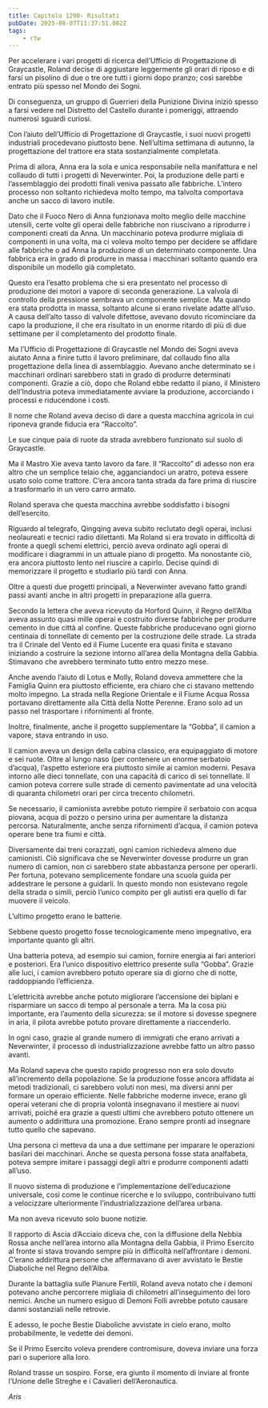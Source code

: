 ```yaml
---
title: Capitolo 1290- Risultati
pubDate: 2025-08-07T11:37:51.082Z
tags:
    - rtw
---
```



Per accelerare i vari progetti di ricerca dell’Ufficio di Progettazione di Graycastle, Roland decise di aggiustare leggermente gli orari di riposo e di farsi un pisolino di due o tre ore tutti i giorni dopo pranzo; così sarebbe entrato più spesso nel Mondo dei Sogni.


Di conseguenza, un gruppo di Guerrieri della Punizione Divina iniziò spesso a farsi vedere nel Distretto del Castello durante i pomeriggi, attraendo numerosi sguardi curiosi.


Con l’aiuto dell’Ufficio di Progettazione di Graycastle, i suoi nuovi progetti industriali procedevano piuttosto bene. Nell’ultima settimana di autunno, la progettazione del trattore era stata sostanzialmente completata.


Prima di allora, Anna era la sola e unica responsabile nella manifattura e nel collaudo di tutti i progetti di Neverwinter. Poi, la produzione delle parti e l’assemblaggio dei prodotti finali veniva passato alle fabbriche. L’intero processo non soltanto richiedeva molto tempo, ma talvolta comportava anche un sacco di lavoro inutile.


Dato che il Fuoco Nero di Anna funzionava molto meglio delle macchine utensili, certe volte gli operai delle fabbriche non riuscivano a riprodurre i componenti creati da Anna. Un macchinario poteva produrre migliaia di componenti in una volta, ma ci voleva molto tempo per decidere se affidare alle fabbriche o ad Anna la produzione di un determinato componente. Una fabbrica era in grado di produrre in massa i macchinari soltanto quando era disponibile un modello già completato.


Questo era l’esatto problema che si era presentato nel processo di produzione dei motori a vapore di seconda generazione. La valvola di controllo della pressione sembrava un componente semplice. Ma quando era stata prodotta in massa, soltanto alcune si erano rivelate adatte all’uso. A causa dell’alto tasso di valvole difettose, avevano dovuto ricominciare da capo la produzione, il che era risultato in un enorme ritardo di più di due settimane per il completamento del prodotto finale.


Ma l’Ufficio di Progettazione di Graycastle nel Mondo dei Sogni aveva aiutato Anna a finire tutto il lavoro preliminare, dal collaudo fino alla progettazione della linea di assemblaggio. Avevano anche determinato se i macchinari ordinari sarebbero stati in grado di produrre determinati componenti. Grazie a ciò, dopo che Roland ebbe redatto il piano, il Ministero dell’Industria poteva immediatamente avviare la produzione, accorciando i processi e riducendone i costi.


Il nome che Roland aveva deciso di dare a questa macchina agricola in cui riponeva grande fiducia era “Raccolto”.


Le sue cinque paia di ruote da strada avrebbero funzionato sul suolo di Graycastle.


Ma il Mastro Xie aveva tanto lavoro da fare. Il “Raccolto” di adesso non era altro che un semplice telaio che, agganciandoci un aratro, poteva essere usato solo come trattore. C’era ancora tanta strada da fare prima di riuscire a trasformarlo in un vero carro armato.


Roland sperava che questa macchina avrebbe soddisfatto i bisogni dell’esercito.


Riguardo al telegrafo, Qingqing aveva subito reclutato degli operai, inclusi neolaureati e tecnici radio dilettanti. Ma Roland si era trovato in difficoltà di fronte a quegli schemi elettrici, perciò aveva ordinato agli operai di modificare i diagrammi in un attuale piano di progetto. Ma nonostante ciò, era ancora piuttosto lento nel riuscire a capirlo. Decise quindi di memorizzare il progetto e studiarlo più tardi con Anna.


Oltre a questi due progetti principali, a Neverwinter avevano fatto grandi passi avanti anche in altri progetti in preparazione alla guerra.


Secondo la lettera che aveva ricevuto da Horford Quinn, il Regno dell’Alba aveva assunto quasi mille operai e costruito diverse fabbriche per produrre cemento in due città al confine. Queste fabbriche producevano ogni giorno centinaia di tonnellate di cemento per la costruzione delle strade. La strada tra il Crinale del Vento ed il Fiume Lucente era quasi finita e stavano iniziando a costruire la sezione intorno all’area della Montagna della Gabbia. Stimavano che avrebbero terminato tutto entro mezzo mese.


Anche avendo l’aiuto di Lotus e Molly, Roland doveva ammettere che la Famiglia Quinn era piuttosto efficiente, era chiaro che ci stavano mettendo molto impegno. La strada nella Regione Orientale e il Fiume Acqua Rossa portavano direttamente alla Città della Notte Perenne. Erano solo ad un passo nel trasportare i rifornimenti al fronte.


Inoltre, finalmente, anche il progetto supplementare la “Gobba”, il camion a vapore, stava entrando in uso.


Il camion aveva un design della cabina classico, era equipaggiato di motore e sei ruote. Oltre al lungo naso (per contenere un enorme serbatoio d’acqua), l’aspetto esteriore era piuttosto simile ai camion moderni. Pesava intorno alle dieci tonnellate, con una capacità di carico di sei tonnellate. Il camion poteva correre sulle strade di cemento pavimentate ad una velocità di quaranta chilometri orari per circa trecento chilometri.


Se necessario, il camionista avrebbe potuto riempire il serbatoio con acqua piovana, acqua di pozzo o persino urina per aumentare la distanza percorsa. Naturalmente, anche senza rifornimenti d’acqua, il camion poteva operare bene tra fiumi e città.


Diversamente dai treni corazzati, ogni camion richiedeva almeno due camionisti. Ciò significava che se Neverwinter dovesse produrre un gran numero di camion, non ci sarebbero state abbastanza persone per operarli. Per fortuna, potevano semplicemente fondare una scuola guida per addestrare le persone a guidarli. In questo mondo non esistevano regole della strada o simili, perciò l’unico compito per gli autisti era quello di far muovere il veicolo.


L’ultimo progetto erano le batterie.


Sebbene questo progetto fosse tecnologicamente meno impegnativo, era importante quanto gli altri.


Una batteria  poteva, ad esempio sui camion, fornire energia ai fari anteriori e posteriori. Era l’unico dispositivo elettrico presente sulla “Gobba”. Grazie alle luci, i camion avrebbero potuto operare sia di giorno che di notte, raddoppiando l’efficienza.


L’elettricità avrebbe anche potuto migliorare l’accensione dei biplani e risparmiare un sacco di tempo al personale a terra. Ma la cosa più importante, era l’aumento della sicurezza: se il motore si dovesse spegnere in aria, il pilota avrebbe potuto provare direttamente a riaccenderlo.


In ogni caso, grazie al grande numero di immigrati che erano arrivati a Neverwinter, il processo di industrializzazione avrebbe fatto un altro passo avanti.


Ma Roland sapeva che questo rapido progresso non era solo dovuto all’incremento della popolazione. Se la produzione fosse ancora affidata ai metodi tradizionali, ci sarebbero voluti non mesi, ma diversi anni per formare un operaio efficiente. Nelle fabbriche moderne invece, erano gli operai veterani che di propria volontà insegnavano il mestiere ai nuovi arrivati, poiché era grazie a questi ultimi che avrebbero potuto ottenere un aumento o addirittura una promozione. Erano sempre pronti ad insegnare tutto quello che sapevano.


Una persona ci metteva da una a due settimane per imparare le operazioni basilari dei macchinari. Anche se questa persona fosse stata analfabeta, poteva sempre imitare i passaggi degli altri e produrre componenti adatti all’uso.


Il nuovo sistema di produzione e l’implementazione dell’educazione universale, così come le continue ricerche e lo sviluppo, contribuivano tutti a velocizzare ulteriormente l’industrializzazione dell’area urbana.


Ma non aveva ricevuto solo buone notizie.


Il rapporto di Ascia d’Acciaio diceva che, con la diffusione della Nebbia Rossa anche nell’area intorno alla Montagna della Gabbia, il Primo Esercito al fronte si stava trovando sempre più in difficoltà nell’affrontare i demoni. C’erano addirittura persone che affermavano di aver avvistato le Bestie Diaboliche nel Regno dell’Alba.


Durante la battaglia sulle Pianure Fertili, Roland aveva notato che i demoni potevano anche percorrere migliaia di chilometri all’inseguimento dei loro nemici. Anche un numero esiguo di Demoni Folli avrebbe potuto causare danni sostanziali nelle retrovie.


E adesso, le poche Bestie Diaboliche avvistate in cielo erano, molto probabilmente, le vedette dei demoni.


Se il Primo Esercito voleva prendere contromisure, doveva inviare una forza pari o superiore alla loro.


Roland trasse un sospiro. Forse, era giunto il momento di inviare al fronte l’Unione delle Streghe e i Cavalieri dell’Aeronautica.






<em>Aris</em>
                                


                                



